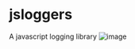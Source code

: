 # jsloggers
A javascript logging library
![image](https://user-images.githubusercontent.com/76823086/123559147-37f05500-d768-11eb-9621-d48817567737.png)
